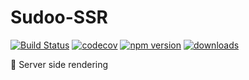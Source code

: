 # Sudoo-SSR

[![Build Status](https://travis-ci.com/SudoDotDog/Sudoo-SSR.svg?branch=master)](https://travis-ci.com/SudoDotDog/Sudoo-SSR)
[![codecov](https://codecov.io/gh/SudoDotDog/Sudoo-SSR/branch/master/graph/badge.svg)](https://codecov.io/gh/SudoDotDog/Sudoo-SSR)
[![npm version](https://badge.fury.io/js/%40sudoo%2Fssr.svg)](https://www.npmjs.com/package/@sudoo/ssr)
[![downloads](https://img.shields.io/npm/dm/@sudoo/ssr.svg)](https://www.npmjs.com/package/@sudoo/ssr)

:blowfish: Server side rendering 
